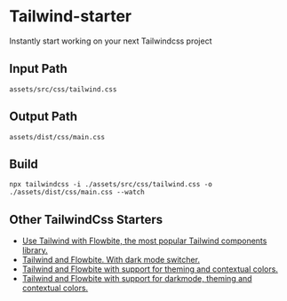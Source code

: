 # Tailwind-starter
Instantly start working on your next Tailwindcss project
## Input Path
`assets/src/css/tailwind.css`
## Output Path
`assets/dist/css/main.css`
## Build
`npx tailwindcss -i ./assets/src/css/tailwind.css -o ./assets/dist/css/main.css --watch`
## Other TailwindCss Starters
- [Use Tailwind with Flowbite, the most popular Tailwind components library.](https://github.com/foostacking/flowbite-starter)
- [Tailwind and Flowbite. With dark mode switcher.](https://github.com/foostacking/tailwind-flowbite-darkmode-switcher)
- [Tailwind and Flowbite with support for theming and contextual colors.](https://github.com/foostacking/tailwind-flowbite-theming)
- [Tailwind and Flowbite with support for darkmode, theming and contextual colors.](https://github.com/foostacking/tailwind-flowbite-theming-darkmode-switcher)
